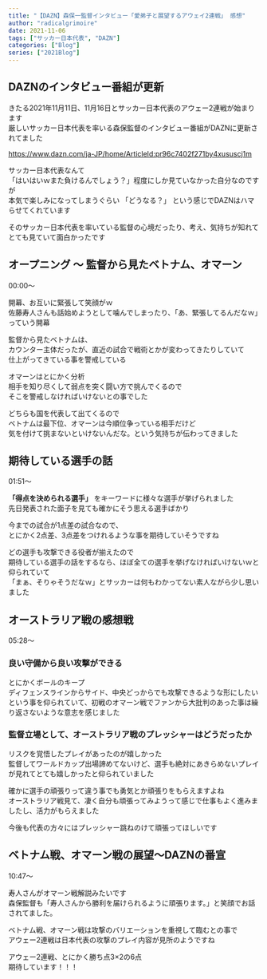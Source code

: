 ```yaml
---
title: "【DAZN】森保一監督インタビュー「愛弟子と展望するアウェイ2連戦」 感想"
author: "radicalgrimoire"
date: 2021-11-06
tags: ["サッカー日本代表", "DAZN"]
categories: ["Blog"]
series: ["2021Blog"]
---
```


## DAZNのインタビュー番組が更新

きたる2021年11月11日、11月16日とサッカー日本代表のアウェー2連戦が始まります  
厳しいサッカー日本代表を率いる森保監督のインタビュー番組がDAZNに更新されてました  

https://www.dazn.com/ja-JP/home/ArticleId:pr96c7402f271by4xususcj1m

サッカー日本代表なんて  
「はいはいｗまた負けるんでしょう？」程度にしか見ていなかった自分なのですが  
本気で楽しみになってしまうぐらい 「どうなる？」 という感じでDAZNはハマらせてくれています  
  
そのサッカー日本代表を率いている監督の心境だったり、考え、気持ちが知れてとても見ていて面白かったです  

## オープニング ～ 監督から見たベトナム、オマーン

00:00～  

開幕、お互いに緊張して笑顔がｗ  
佐藤寿人さんも話始めようとして噛んでしまったり、「あ、緊張してるんだなｗ」っていう開幕  

監督から見たベトナムは、  
カウンター主体だったが、直近の試合で戦術とかが変わってきたりしていて  
仕上がってきている事を警戒している

オマーンはとにかく分析  
相手を知り尽くして弱点を突く闘い方で挑んでくるので  
そこを警戒しなければいけないとの事でした  

どちらも国を代表して出てくるので  
ベトナムは最下位、オマーンは今順位争っている相手だけど  
気を付けて挑まないといけないんだな。という気持ちが伝わってきました  

## 期待している選手の話

01:51～  

**「得点を決められる選手」** をキーワードに様々な選手が挙げられました  
先日発表された面子を見ても確かにそう思える選手ばかり  

今までの試合が1点差の試合なので、  
とにかく2点差、3点差をつけれるような事を期待していそうですね  

どの選手も攻撃できる役者が揃えたので  
期待している選手の話をするなら、ほぼ全ての選手を挙げなければいけないｗと仰られていて  
「まぁ、そりゃそうだなｗ」とサッカーは何もわかってない素人ながら少し思いました

## オーストラリア戦の感想戦

05:28～  

### 良い守備から良い攻撃ができる

とにかくボールのキープ  
ディフェンスラインからサイド、中央どっからでも攻撃できるような形にしたい  
という事を仰られていて、初戦のオマーン戦でファンから大批判のあった事は繰り返さないような意志を感じました  

### 監督立場として、オーストラリア戦のプレッシャーはどうだったか

リスクを覚悟したプレイがあったのが嬉しかった  
監督してワールドカップ出場諦めてないけど、選手も絶対にあきらめないプレイが見れてとても嬉しかったと仰られていました  

確かに選手の頑張りって違う事でも勇気とか頑張りをもらえますよね  
オーストラリア戦見て、凄く自分も頑張ってみようって感じで仕事もよく進みましたし、活力がもらえました  

今後も代表の方々にはプレッシャー跳ねのけて頑張ってほしいです  

## ベトナム戦、オマーン戦の展望～DAZNの番宣

10:47～

寿人さんがオマーン戦解説みたいです  
森保監督も「寿人さんから勝利を届けられるように頑張ります。」と笑顔でお話されてました。

ベトナム戦、オマーン戦は攻撃のバリエーションを重視して臨むとの事で  
アウェー2連戦は日本代表の攻撃のプレイ内容が見所のようですね  

アウェー2連戦、とにかく勝ち点3×2の6点  
期待しています！！！  
